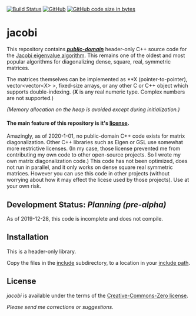 [![Build Status](https://travis-ci.org/jewettaij/jacobi.svg?branch=master)](https://travis-ci.org/jewettaij/jacobi.svg?branch=master)
[![GitHub](https://img.shields.io/github/license/jewettaij/jacobi)](./LICENSE.md)
[![GitHub code size in bytes](https://img.shields.io/github/languages/code-size/jewettaij/jacobi)]()


jacobi
===========

This repository contains [***public-domain***](LICENSE.md)
header-only C++ source code for the
[Jacobi eigenvalue algorithm](https://en.wikipedia.org/wiki/Jacobi_eigenvalue_algorithm).
This remains one of the oldest and most popular algorithms for
diagonalizing dense, square, real, symmetric matrices.

The matrices themselves can be implemented as \*\*X (pointer-to-pointer),
vector\<vector\<X\> \>, fixed-size arrays,
or any other C or C++ object which supports double-indexing.
(**X** is any real numeric type.  Complex numbers are not supported.)

*(Memory allocation on the heap is avoided except during initialization.)*


#### The main feature of this repository is it's [license](LICENSE.md).

Amazingly, as of 2020-1-01, no public-domain 
C++ code exists for matrix diagonalization.
Other C++ libraries such as Eigen or GSL
use somewhat more restrictive licenses.
(In my case, those license prevented me from contributing
my own code to other open-source projects.
So I wrote my own matrix diagonalization code.)
This code has not been optimized, does not run in parallel,
and it only works on dense square real symmetric matrices.
However you can use this code in other projects
(without worrying about how it may effect the licese used by those projects).
Use at your own risk.


## Development Status: *Planning (pre-alpha)*

As of 2019-12-28, this code is incomplete and does not compile.

## Installation

This is a header-only library.

Copy the files in the [include](include) subdirectory,
to a location in your
[include path](https://www.rapidtables.com/code/linux/gcc/gcc-i.html).

## License

*jacobi* is available under the terms of the [Creative-Commons-Zero license](LICENSE.md).

*Please send me corrections or suggestions.*


